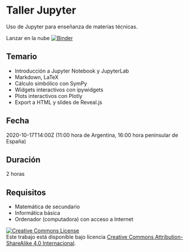 # Taller Jupyter

Uso de Jupyter para enseñanza de materias técnicas.

Lanzar en la nube [![Binder](https://mybinder.org/badge_logo.svg)](https://mybinder.org/v2/gh/astrojuanlu/taller-jupyter/master)

## Temario

- Introducción a Jupyter Notebook y JupyterLab
- Markdown, LaTeX
- Cálculo simbólico con SymPy
- Widgets interactivos con ipywidgets
- Plots interactivos con Plotly
- Export a HTML y slides de Reveal.js

## Fecha

2020-10-17T14:00Z (11:00 hora de Argentina, 16:00 hora peninsular de España)

## Duración

2 horas

## Requisitos

- Matemática de secundario
- Informática básica
- Ordenador (computadora) con acceso a Internet

<a rel="license" href="http://creativecommons.org/licenses/by-sa/4.0/"><img alt="Creative Commons License" style="border-width:0" src="https://i.creativecommons.org/l/by-sa/4.0/80x15.png" /></a><br />Este trabajo está disponible bajo licencia <a rel="license" href="http://creativecommons.org/licenses/by-sa/4.0/">Creative Commons Attribution-ShareAlike 4.0 Internacional</a>.
